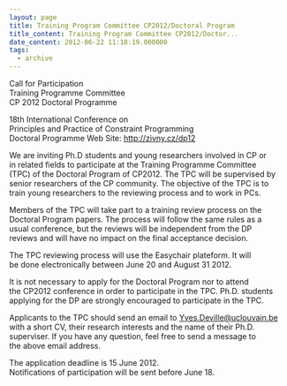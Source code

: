 ```yaml
---
layout: page
title: Training Program Committee CP2012/Doctoral Program
title_content: Training Program Committee CP2012/Doctor...
date_content: 2012-06-22 11:18:19.000000
tags:
  - archive
---
```

Call for Participation  
Training Programme Committee  
CP 2012 Doctoral Programme  
  
18th International Conference on  
Principles and Practice of Constraint Programming  
Doctoral Programme Web Site: <http://zivny.cz/dp12>  
  
We are inviting Ph.D students and young researchers involved in CP or  
in related fields to participate at the Training Programme Committee  
(TPC) of the Doctoral Program of CP2012. The TPC will be supervised by  
senior researchers of the CP community. The objective of the TPC is to  
train young researchers to the reviewing process and to work in PCs.  
  
Members of the TPC will take part to a training review process on the  
Doctoral Program papers. The process will follow the same rules as a  
usual conference, but the reviews will be independent from the DP  
reviews and will have no impact on the final acceptance decision.  
  
The TPC reviewing process will use the Easychair plateform. It will  
be done electronically between June 20 and August 31 2012.  
  
It is not necessary to apply for the Doctoral Program nor to attend  
the CP2012 conference in order to participate in the TPC. Ph.D. students  
applying for the DP are strongly encouraged to participate in the TPC.  
  
Applicants to the TPC should send an email to
[Yves.Deville@uclouvain.be](mailto:Yves.Deville@uclouvain.be)  
with a short CV, their research interests and the name of their Ph.D.  
superviser. If you have any question, feel free to send a message to  
the above email address.  
  
The application deadline is 15 June 2012.  
Notifications of participation will be sent before June 18.


